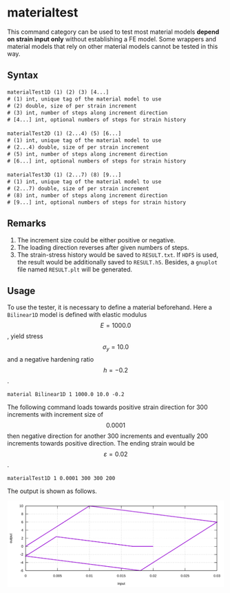# materialtest

This command category can be used to test most material models **depend on strain input only** without establishing a FE
model. Some wrappers and material models that rely on other material models cannot be tested in this way.

## Syntax

```
materialTest1D (1) (2) (3) [4...]
# (1) int, unique tag of the material model to use
# (2) double, size of per strain increment
# (3) int, number of steps along increment direction
# [4...] int, optional numbers of steps for strain history

materialTest2D (1) (2...4) (5) [6...]
# (1) int, unique tag of the material model to use
# (2...4) double, size of per strain increment
# (5) int, number of steps along increment direction
# [6...] int, optional numbers of steps for strain history

materialTest3D (1) (2...7) (8) [9...]
# (1) int, unique tag of the material model to use
# (2...7) double, size of per strain increment
# (8) int, number of steps along increment direction
# [9...] int, optional numbers of steps for strain history
```

## Remarks

1.  The increment size could be either positive or negative.
2.  The loading direction reverses after given numbers of steps.
3.  The strain-stress history would be saved to `RESULT.txt`. If `HDF5` is used, the result would be additionally saved
    to `RESULT.h5`. Besides, a `gnuplot` file named `RESULT.plt` will be generated.

## Usage

To use the tester, it is necessary to define a material beforehand. Here a `Bilinear1D` model is defined with elastic
modulus $$E=1000.0$$, yield stress $$\sigma_y=10.0$$ and a negative hardening ratio $$h=-0.2$$.

```
material Bilinear1D 1 1000.0 10.0 -0.2
```

The following command loads towards positive strain direction for 300 increments with increment size of $$0.0001$$ then
negative direction for another 300 increments and eventually 200 increments towards positive direction. The ending
strain would be $$\varepsilon=0.02$$.

```
materialTest1D 1 0.0001 300 300 200
```

The output is shown as follows.

![materialtest example](materialtest.svg)

